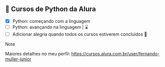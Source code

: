 
## :notebook_with_decorative_cover: Cursos de Python da Alura 

- [x] Python: começando com a linguagem
- [ ] Python: avançando na linguagem | :hourglass:
- [ ] Adicionar alegria quando todos os cursos estiverem concluídos :tada:

> [!NOTE]
> Maiores detalhes no meu perfil: <https://cursos.alura.com.br/user/fernando-muller-junior>